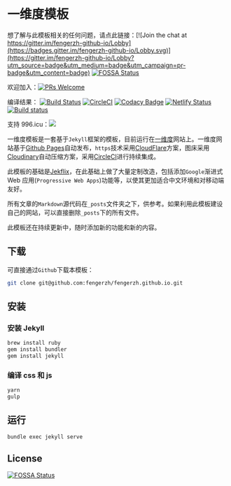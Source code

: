 

# 一维度模板

想了解与此模板相关的任何问题，请点此链接：[![Join the chat at https://gitter.im/fengerzh-github-io/Lobby](https://badges.gitter.im/fengerzh-github-io/Lobby.svg)](https://gitter.im/fengerzh-github-io/Lobby?utm_source=badge&utm_medium=badge&utm_campaign=pr-badge&utm_content=badge)
[![FOSSA Status](https://app.fossa.io/api/projects/git%2Bgithub.com%2Ffengerzh%2Ffengerzh.github.io.svg?type=shield)](https://app.fossa.io/projects/git%2Bgithub.com%2Ffengerzh%2Ffengerzh.github.io?ref=badge_shield)

欢迎加入：[![PRs Welcome](https://img.shields.io/badge/PRs-welcome-brightgreen.svg?style=flat-square)](http://makeapullrequest.com)

编译结果：
[![Build Status](https://semaphoreci.com/api/v1/fengerzh/fengerzh-github-io/branches/master/shields_badge.svg)](https://semaphoreci.com/fengerzh/fengerzh-github-io)
[![CircleCI](https://circleci.com/gh/fengerzh/fengerzh.github.io.svg?style=svg)](https://circleci.com/gh/fengerzh/fengerzh.github.io)
[![Codacy Badge](https://app.codacy.com/project/badge/Grade/a467cf9fdb0a4ea3b8de6705200180f2)](https://www.codacy.com/gh/fengerzh/fengerzh.github.io/dashboard?utm_source=github.com&utm_medium=referral&utm_content=fengerzh/fengerzh.github.io&utm_campaign=Badge_Grade)
[![Netlify Status](https://api.netlify.com/api/v1/badges/20299d54-5dac-4395-83c6-01a47b3979ec/deploy-status)](https://app.netlify.com/sites/fengerzh/deploys)
[![Build status](https://ci.appveyor.com/api/projects/status/0e8iejyct7g7a3dv?svg=true)](https://ci.appveyor.com/project/fengerzh/fengerzh-github-io)

支持 996.icu：<a href="https://996.icu"><img src="https://img.shields.io/badge/support-996.icu-red.svg"></a>

一维度模板是一套基于`Jekyll`框架的模板，目前运行在[一维度](https://www.fengerzh.com)网站上。一维度网站基于[Github Pages](https://pages.github.com/)自动发布，`https`技术采用[CloudFlare](http://cloudflare.com/)方案，图床采用[Cloudinary](https://cloudinary.com/)自动压缩方案，采用[CircleCI](https://circleci.com/)进行持续集成。

此模板的基础是[Jekflix](https://github.com/thiagorossener/jekflix-template)，在此基础上做了大量定制改造，包括添加`Google`渐进式 Web 应用(`Progressive Web Apps`)功能等，以使其更加适合中文环境和对移动端友好。

所有文章的`Markdown`源代码在`_posts`文件夹之下，供参考。如果利用此模板建设自己的网站，可以直接删除`_posts`下的所有文件。

此模板还在持续更新中，随时添加新的功能和新的内容。

## 下载

可直接通过`Github`下载本模板：

```bash
git clone git@github.com:fengerzh/fengerzh.github.io.git
```

## 安装

### 安装 Jekyll

```bash
brew install ruby
gem install bundler
gem install jekyll
```

### 编译 css 和 js

```bash
yarn
gulp
```

## 运行

```bash
bundle exec jekyll serve
```

## License

[![FOSSA Status](https://app.fossa.io/api/projects/git%2Bgithub.com%2Ffengerzh%2Ffengerzh.github.io.svg?type=large)](https://app.fossa.io/projects/git%2Bgithub.com%2Ffengerzh%2Ffengerzh.github.io?ref=badge_large)
